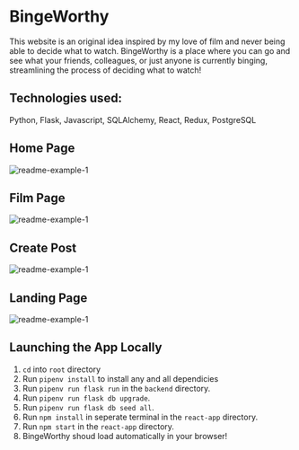 # BingeWorthy

This website is an original idea inspired by my love of film and never being able to decide what to watch. BingeWorthy is a place where you can go and see what your friends, colleagues, or just anyone is currently binging, streamlining the process of deciding what to watch!

## Technologies used: 

Python, Flask, Javascript, SQLAlchemy, React, Redux, PostgreSQL


## Home Page

![readme-example-1](https://i.imgur.com/S5gw5FL.png)

## Film Page

![readme-example-1](https://i.imgur.com/eQ5cBvL.png)

## Create Post

![readme-example-1](blob:https://imgur.com/a6f82b18-b05a-436d-8c6c-eaf9fac9970e)

## Landing Page

![readme-example-1](blob:https://imgur.com/39d29905-cbac-463d-86c4-e7d517c2a172)




 ## Launching the App Locally

1.  ```cd``` into ```root``` directory
3. Run ```pipenv install``` to install any and all dependicies
4. Run ```pipenv run flask run``` in the ```backend``` directory.
4. Run ```pipenv run flask db upgrade```.
4. Run ```pipenv run flask db seed all```.
4. Run ```npm install``` in seperate terminal in the ```react-app``` directory.
6. Run ```npm start``` in the ```react-app``` directory.
7. BingeWorthy shoud load automatically in your browser!

